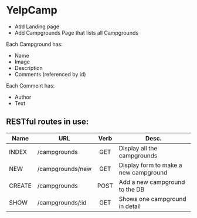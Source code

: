 # YelpCamp

* Add Landing page
* Add Campgrounds Page that lists all Campgrounds

Each Campground has:

* Name
* Image
* Description
* Comments (referenced by id)

Each Comment has:

* Author
* Text

## RESTful routes in use:

| Name     | URL     | Verb     | Desc.     |
| -------- | ------- |:--------:| --------- |
| INDEX    | /campgrounds | GET | Display all the campgrounds |
| NEW      | /campgrounds/new | GET | Display form to make a new campground |
| CREATE   | /campgrounds | POST | Add a new campground to the DB |
| SHOW     | /campgrounds/:id | GET | Shows one campground in detail |
